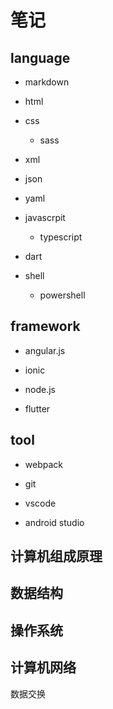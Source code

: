 # 笔记

## language

* markdown

* html

* css

  * sass

* xml

* json

* yaml

* javascrpit

  * typescript

* dart

* shell

  * powershell

## framework

* angular.js

* ionic

* node.js

* flutter

## tool

* webpack

* git

* vscode
 
* android studio

## 计算机组成原理

## 数据结构

## 操作系统

## 计算机网络


数据交换


